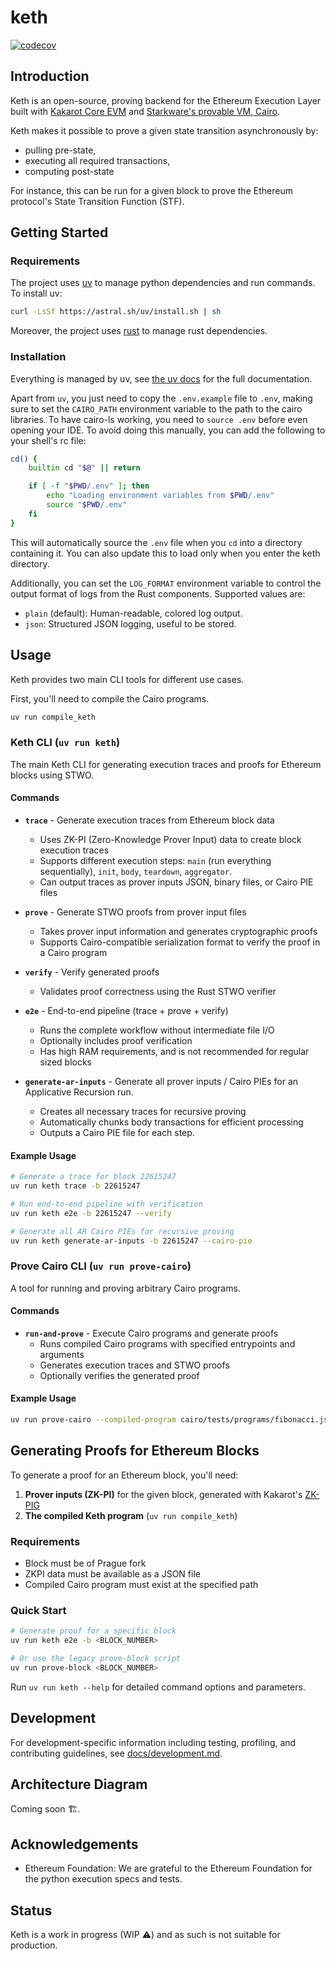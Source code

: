 # keth

[![codecov](https://codecov.io/gh/kkrt-labs/keth/branch/main/graph/badge.svg?token=l3KEAeknXB)](https://codecov.io/gh/kkrt-labs/keth)

## Introduction

Keth is an open-source, proving backend for the Ethereum Execution Layer built
with [Kakarot Core EVM](https://github.com/kkrt-labs/kakarot) and
[Starkware's provable VM, Cairo](https://book.cairo-lang.org/).

Keth makes it possible to prove a given state transition asynchronously by:

- pulling pre-state,
- executing all required transactions,
- computing post-state

For instance, this can be run for a given block to prove the Ethereum protocol's
State Transition Function (STF).

## Getting Started

### Requirements

The project uses [uv](https://github.com/astral-sh/uv) to manage python
dependencies and run commands. To install uv:

```bash
curl -LsSf https://astral.sh/uv/install.sh | sh
```

Moreover, the project uses [rust](https://www.rust-lang.org/) to manage rust
dependencies.

### Installation

Everything is managed by uv, see [the uv docs](https://docs.astral.sh/uv/) for
the full documentation.

Apart from `uv`, you just need to copy the `.env.example` file to `.env`, making
sure to set the `CAIRO_PATH` environment variable to the path to the cairo
libraries. To have cairo-ls working, you need to `source .env` before even
opening your IDE. To avoid doing this manually, you can add the following to
your shell's rc file:

```bash
cd() {
    builtin cd "$@" || return

    if [ -f "$PWD/.env" ]; then
        echo "Loading environment variables from $PWD/.env"
        source "$PWD/.env"
    fi
}
```

This will automatically source the `.env` file when you `cd` into a directory
containing it. You can also update this to load only when you enter the keth
directory.

Additionally, you can set the `LOG_FORMAT` environment variable to control the
output format of logs from the Rust components. Supported values are:

- `plain` (default): Human-readable, colored log output.
- `json`: Structured JSON logging, useful to be stored.

## Usage

Keth provides two main CLI tools for different use cases.

First, you'll need to compile the Cairo programs.

```bash
uv run compile_keth
```

### Keth CLI (`uv run keth`)

The main Keth CLI for generating execution traces and proofs for Ethereum blocks
using STWO.

#### Commands

- **`trace`** - Generate execution traces from Ethereum block data

  - Uses ZK-PI (Zero-Knowledge Prover Input) data to create block execution
    traces
  - Supports different execution steps: `main` (run everything sequentially),
    `init`, `body`, `teardown`, `aggregator`.
  - Can output traces as prover inputs JSON, binary files, or Cairo PIE files

- **`prove`** - Generate STWO proofs from prover input files

  - Takes prover input information and generates cryptographic proofs
  - Supports Cairo-compatible serialization format to verify the proof in a
    Cairo program

- **`verify`** - Verify generated proofs

  - Validates proof correctness using the Rust STWO verifier

- **`e2e`** - End-to-end pipeline (trace + prove + verify)

  - Runs the complete workflow without intermediate file I/O
  - Optionally includes proof verification
  - Has high RAM requirements, and is not recommended for regular sized blocks

- **`generate-ar-inputs`** - Generate all prover inputs / Cairo PIEs for an
  Applicative Recursion run.
  - Creates all necessary traces for recursive proving
  - Automatically chunks body transactions for efficient processing
  - Outputs a Cairo PIE file for each step.

#### Example Usage

```bash
# Generate a trace for block 22615247
uv run keth trace -b 22615247

# Run end-to-end pipeline with verification
uv run keth e2e -b 22615247 --verify

# Generate all AR Cairo PIEs for recursive proving
uv run keth generate-ar-inputs -b 22615247 --cairo-pie
```

### Prove Cairo CLI (`uv run prove-cairo`)

A tool for running and proving arbitrary Cairo programs.

#### Commands

- **`run-and-prove`** - Execute Cairo programs and generate proofs
  - Runs compiled Cairo programs with specified entrypoints and arguments
  - Generates execution traces and STWO proofs
  - Optionally verifies the generated proof

#### Example Usage

```bash
uv run prove-cairo --compiled-program cairo/tests/programs/fibonacci.json --arguments 1,1,20000
```

## Generating Proofs for Ethereum Blocks

To generate a proof for an Ethereum block, you'll need:

1. **Prover inputs (ZK-PI)** for the given block, generated with Kakarot's
   [ZK-PIG](https://github.com/kkrt-labs/zk-pig)
2. **The compiled Keth program** (`uv run compile_keth`)

### Requirements

- Block must be of Prague fork
- ZKPI data must be available as a JSON file
- Compiled Cairo program must exist at the specified path

### Quick Start

```bash
# Generate proof for a specific block
uv run keth e2e -b <BLOCK_NUMBER>

# Or use the legacy prove-block script
uv run prove-block <BLOCK_NUMBER>
```

Run `uv run keth --help` for detailed command options and parameters.

## Development

For development-specific information including testing, profiling, and
contributing guidelines, see [docs/development.md](docs/development.md).

## Architecture Diagram

Coming soon 🏗️.

## Acknowledgements

- Ethereum Foundation: We are grateful to the Ethereum Foundation for the python
  execution specs and tests.

## Status

Keth is a work in progress (WIP ⚠️) and as such is not suitable for production.
